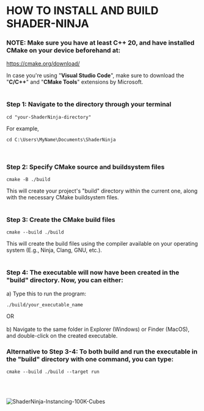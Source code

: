 # HOW TO INSTALL AND BUILD SHADER-NINJA

### NOTE: Make sure you have at least C++ 20, and have installed CMake on your device beforehand at: 
https://cmake.org/download/
<br/>

In case you're using "<b>Visual Studio Code</b>", make sure to download the "<b>C/C++</b>" and "<b>CMake Tools</b>" extensions by Microsoft.
<br/>
<br/>

### Step 1: Navigate to the directory through your terminal
```
cd "your-ShaderNinja-directory" 
```
For example,
```
cd C:\Users\MyName\Documents\ShaderNinja
```
<br/>

### Step 2: Specify CMake source and buildsystem files
```
cmake -B ./build
```

This will create your project's "build" directory within the current one, along with the necessary CMake buildsystem files.
<br/>
<br/>
### Step 3: Create the CMake build files
```
cmake --build ./build
```
This will create the build files using the compiler available on your operating system (E.g., Ninja, Clang, GNU, etc.).
<br/>
<br/>
### Step 4: The executable will now have been created in the "build" directory. Now, you can either:
  a) Type this to run the program:
  ```
  ./build/your_executable_name
  ```
 OR 
  <br/>
  <br/>
  b) Navigate to the same folder in Explorer (Windows) or Finder (MacOS), and double-click on the created executable.

### Alternative to Step 3-4: To both build and run the executable in the "build" directory with one command, you can type:
  ```
  cmake --build ./build --target run
  ```
  <br/>
  <br/>

![ShaderNinja-Instancing-100K-Cubes](https://github.com/user-attachments/assets/4a294322-d9c3-41e1-a347-99a3c70519d5)

